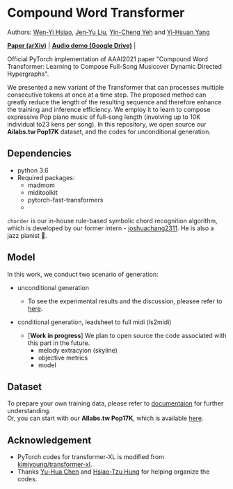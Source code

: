 # Compound Word Transformer


Authors: [Wen-Yi Hsiao](https://github.com/wayne391), [Jen-Yu Liu](https://github.com/ciaua), [Yin-Cheng Yeh](https://github.com/yyeh26) and [Yi-Hsuan Yang](http://mac.citi.sinica.edu.tw/~yang/)

[**Paper (arXiv)**]() | [**Audio demo (Google Drive)**](https://drive.google.com/drive/folders/1G_tTpcAuVpYO-4IUGS8i8XdwoIsUix8o?usp=sharing) |

Official PyTorch implementation of AAAI2021 paper "Compound Word Transformer: Learning to Compose Full-Song Musicover Dynamic Directed Hypergraphs".

We presented a new variant of the Transformer that can processes multiple consecutive tokens at once at a time step. The proposed method can greatly reduce the length of the resulting sequence and therefore enhance the training and inference efficiency. We employ it to learn to compose expressive Pop piano music of full-song length (involving up to 10K individual to23 kens per song). In this repository, we open source our **Ailabs.tw Pop17K** dataset, and the codes for unconditional generation.


## Dependencies

* python 3.6
* Required packages:
    * madmom
    * miditoolkit
    * pytorch-fast-transformers
    * 

``chorder`` is our in-house rule-based symbolic chord recognition algorithm, which is developed by our former intern - [joshuachang2311](https://github.com/joshuachang2311/chorder). He is also a jazz pianist :musical_keyboard:. 


## Model
In this work, we conduct two scenario of generation:
* unconditional generation
    * To see the experimental results and the discussion, pleasee refer to [here](https://github.com/YatingMusic/compound-word-transformer/blob/main/workspace/uncond/Experiments.md). 

* conditional generation, leadsheet to full midi (ls2midi)
    * [**Work in progress**] We plan to open source the code associated with this part in the future. 
        * melody extracyion (skyline) 
        * objective metrics
        * model

## Dataset
To prepare your own training data, please refer to [documentaion]() for further understanding.  
Or, you can start with our **AIlabs.tw Pop17K**, which is available [here](https://drive.google.com/file/d/1qw_tVUntblIg4lW16vbpjLXVndkVtgDe/view?usp=sharing).


## Acknowledgement
- PyTorch codes for transformer-XL is modified from [kimiyoung/transformer-xl](https://github.com/kimiyoung/transformer-xl).
- Thanks [Yu-Hua Chen](https://github.com/ss12f32v) and [Hsiao-Tzu Hung](https://github.com/annahung31) for helping organize the codes.

